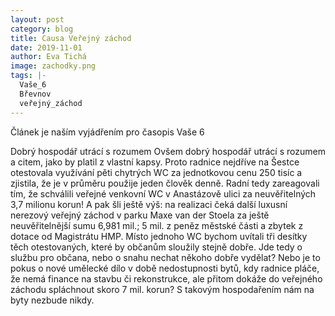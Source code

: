 ```yaml
---
layout: post
category: blog
title: Causa Veřejný záchod
date: 2019-11-01
author: Eva Tichá
image: zachodky.png
tags: |-
  Vaše_6
  Břevnov
  veřejný_záchod
---
```

Článek je naším vyjádřením pro časopis Vaše 6

Dobrý hospodář utrácí s rozumem
Ovšem dobrý hospodář utrácí s rozumem a citem, jako by platil z vlastní kapsy. Proto radnice nejdříve na Šestce otestovala využívání pěti chytrých WC za jednotkovou cenu 250 tisíc a zjistila, že je v průměru použije jeden člověk denně. Radní tedy zareagovali tím, že schválili veřejné venkovní WC v Anastázově ulici za neuvěřitelných 3,7 milionu korun! A pak šli ještě výš: na realizaci čeká další luxusní nerezový veřejný záchod v parku Maxe van der Stoela za ještě neuvěřitelnější sumu 6,981 mil.; 5 mil. z peněz městské části a zbytek z dotace od Magistrátu HMP. Místo jednoho WC bychom uvítali tři desítky těch otestovaných, které by občanům sloužily stejně dobře. 
Jde tedy o službu pro občana, nebo o snahu nechat někoho dobře vydělat? Nebo je to pokus o nové umělecké dílo v době nedostupnosti bytů, kdy radnice pláče, že nemá finance na stavbu či rekonstrukce, ale přitom dokáže do veřejného záchodu spláchnout skoro 7 mil. korun? S takovým hospodařením nám na byty nezbude nikdy. 